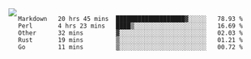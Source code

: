 

<a href="https://github.com/anuraghazra/github-readme-stats">
  <img align="left" src="https://github-readme-stats.vercel.app/api?username=kfly8&count_private=true&show_icons=true&theme=calm" />
</a>


<!--START_SECTION:waka-->
```text
Markdown   20 hrs 45 mins  ███████████████████▓░░░░░   78.93 % 
Perl       4 hrs 23 mins   ████▒░░░░░░░░░░░░░░░░░░░░   16.69 % 
Other      32 mins         ▓░░░░░░░░░░░░░░░░░░░░░░░░   02.03 % 
Rust       19 mins         ▒░░░░░░░░░░░░░░░░░░░░░░░░   01.21 % 
Go         11 mins         ▒░░░░░░░░░░░░░░░░░░░░░░░░   00.72 % 
```
<!--END_SECTION:waka-->
